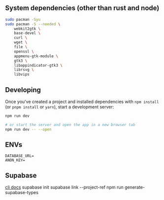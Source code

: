 ## System dependencies (other than rust and node)

```bash
sudo pacman -Syu
sudo pacman -S --needed \
    webkit2gtk \
    base-devel \
    curl \
    wget \
    file \
    openssl \
    appmenu-gtk-module \
    gtk3 \
    libappindicator-gtk3 \
    librsvg \
    libvips
```

## Developing

Once you've created a project and installed dependencies with `npm install` (or `pnpm install` or `yarn`), start a development server:

```bash
npm run dev

# or start the server and open the app in a new browser tab
npm run dev -- --open
```

## ENVs

```
DATABASE_URL=
ANON_KEY=
```

## Supabase

[cli docs](https://supabase.com/docs/guides/cli)
supabase init
supabase link --project-ref <ref>
npm run generate-supabase-types
